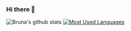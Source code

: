 ### Hi there 👋


![Bruna's github stats](https://github-readme-stats.vercel.app/api?username=brugobi&show_icons=true&theme=chartreuse-dark)
[![Most Used Languages](https://github-readme-stats.vercel.app/api/top-langs/?username=brugobi&layout=compact&theme=chartreuse-dark)](https://github.com/anuraghazra/github-readme-stats)
